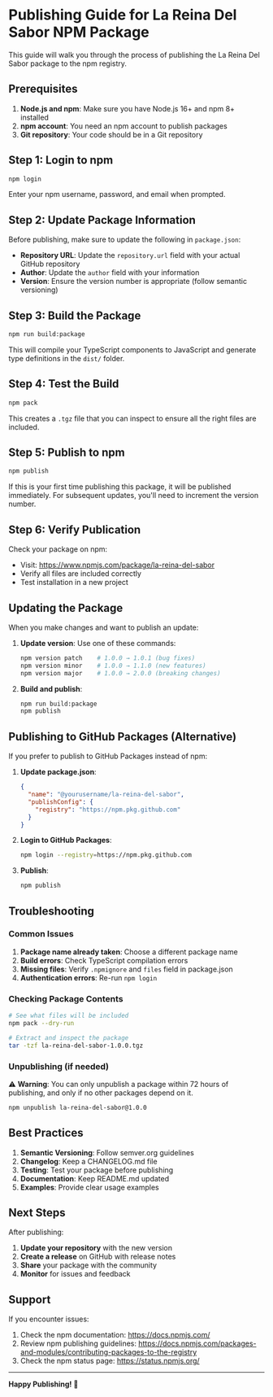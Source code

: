 # Publishing Guide for La Reina Del Sabor NPM Package

This guide will walk you through the process of publishing the La Reina Del Sabor package to the npm registry.

## Prerequisites

1. **Node.js and npm**: Make sure you have Node.js 16+ and npm 8+ installed
2. **npm account**: You need an npm account to publish packages
3. **Git repository**: Your code should be in a Git repository

## Step 1: Login to npm

```bash
npm login
```

Enter your npm username, password, and email when prompted.

## Step 2: Update Package Information

Before publishing, make sure to update the following in `package.json`:

- **Repository URL**: Update the `repository.url` field with your actual GitHub repository
- **Author**: Update the `author` field with your information
- **Version**: Ensure the version number is appropriate (follow semantic versioning)

## Step 3: Build the Package

```bash
npm run build:package
```

This will compile your TypeScript components to JavaScript and generate type definitions in the `dist/` folder.

## Step 4: Test the Build

```bash
npm pack
```

This creates a `.tgz` file that you can inspect to ensure all the right files are included.

## Step 5: Publish to npm

```bash
npm publish
```

If this is your first time publishing this package, it will be published immediately. For subsequent updates, you'll need to increment the version number.

## Step 6: Verify Publication

Check your package on npm:
- Visit: https://www.npmjs.com/package/la-reina-del-sabor
- Verify all files are included correctly
- Test installation in a new project

## Updating the Package

When you make changes and want to publish an update:

1. **Update version**: Use one of these commands:
   ```bash
   npm version patch    # 1.0.0 → 1.0.1 (bug fixes)
   npm version minor    # 1.0.0 → 1.1.0 (new features)
   npm version major    # 1.0.0 → 2.0.0 (breaking changes)
   ```

2. **Build and publish**:
   ```bash
   npm run build:package
   npm publish
   ```

## Publishing to GitHub Packages (Alternative)

If you prefer to publish to GitHub Packages instead of npm:

1. **Update package.json**:
   ```json
   {
     "name": "@yourusername/la-reina-del-sabor",
     "publishConfig": {
       "registry": "https://npm.pkg.github.com"
     }
   }
   ```

2. **Login to GitHub Packages**:
   ```bash
   npm login --registry=https://npm.pkg.github.com
   ```

3. **Publish**:
   ```bash
   npm publish
   ```

## Troubleshooting

### Common Issues

1. **Package name already taken**: Choose a different package name
2. **Build errors**: Check TypeScript compilation errors
3. **Missing files**: Verify `.npmignore` and `files` field in package.json
4. **Authentication errors**: Re-run `npm login`

### Checking Package Contents

```bash
# See what files will be included
npm pack --dry-run

# Extract and inspect the package
tar -tzf la-reina-del-sabor-1.0.0.tgz
```

### Unpublishing (if needed)

⚠️ **Warning**: You can only unpublish a package within 72 hours of publishing, and only if no other packages depend on it.

```bash
npm unpublish la-reina-del-sabor@1.0.0
```

## Best Practices

1. **Semantic Versioning**: Follow semver.org guidelines
2. **Changelog**: Keep a CHANGELOG.md file
3. **Testing**: Test your package before publishing
4. **Documentation**: Keep README.md updated
5. **Examples**: Provide clear usage examples

## Next Steps

After publishing:

1. **Update your repository** with the new version
2. **Create a release** on GitHub with release notes
3. **Share** your package with the community
4. **Monitor** for issues and feedback

## Support

If you encounter issues:

1. Check the npm documentation: https://docs.npmjs.com/
2. Review npm publishing guidelines: https://docs.npmjs.com/packages-and-modules/contributing-packages-to-the-registry
3. Check the npm status page: https://status.npmjs.org/

---

**Happy Publishing! 🚀**
